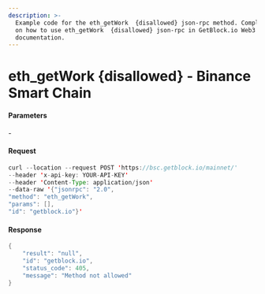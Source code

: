 ```yaml
---
description: >-
  Example code for the eth_getWork  {disallowed} json-rpc method. Сomplete guide
  on how to use eth_getWork  {disallowed} json-rpc in GetBlock.io Web3
  documentation.
---
```


# eth\_getWork {disallowed} - Binance Smart Chain

#### Parameters

\-

#### Request

```java
curl --location --request POST 'https://bsc.getblock.io/mainnet/' 
--header 'x-api-key: YOUR-API-KEY' 
--header 'Content-Type: application/json' 
--data-raw '{"jsonrpc": "2.0",
"method": "eth_getWork",
"params": [],
"id": "getblock.io"}'
```

#### Response

```java
{
    "result": "null",
    "id": "getblock.io",
    "status_code": 405,
    "message": "Method not allowed"
}
```
